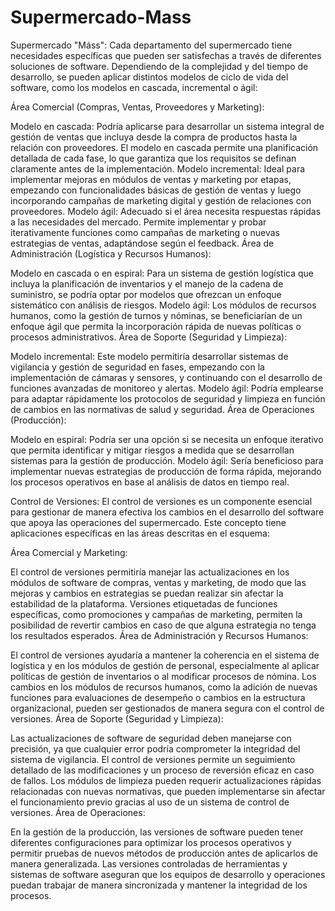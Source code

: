 # Supermercado-Mass
Supermercado "Máss":
Cada departamento del supermercado tiene necesidades específicas que pueden ser satisfechas a través de diferentes soluciones de software. Dependiendo de la complejidad y del tiempo de desarrollo, se pueden aplicar distintos modelos de ciclo de vida del software, como los modelos en cascada, incremental o ágil:

Área Comercial (Compras, Ventas, Proveedores y Marketing):

Modelo en cascada: Podría aplicarse para desarrollar un sistema integral de gestión de ventas que incluya desde la compra de productos hasta la relación con proveedores. El modelo en cascada permite una planificación detallada de cada fase, lo que garantiza que los requisitos se definan claramente antes de la implementación.
Modelo incremental: Ideal para implementar mejoras en módulos de ventas y marketing por etapas, empezando con funcionalidades básicas de gestión de ventas y luego incorporando campañas de marketing digital y gestión de relaciones con proveedores.
Modelo ágil: Adecuado si el área necesita respuestas rápidas a las necesidades del mercado. Permite implementar y probar iterativamente funciones como campañas de marketing o nuevas estrategias de ventas, adaptándose según el feedback.
Área de Administración (Logística y Recursos Humanos):

Modelo en cascada o en espiral: Para un sistema de gestión logística que incluya la planificación de inventarios y el manejo de la cadena de suministro, se podría optar por modelos que ofrezcan un enfoque sistemático con análisis de riesgos.
Modelo ágil: Los módulos de recursos humanos, como la gestión de turnos y nóminas, se beneficiarían de un enfoque ágil que permita la incorporación rápida de nuevas políticas o procesos administrativos.
Área de Soporte (Seguridad y Limpieza):

Modelo incremental: Este modelo permitiría desarrollar sistemas de vigilancia y gestión de seguridad en fases, empezando con la implementación de cámaras y sensores, y continuando con el desarrollo de funciones avanzadas de monitoreo y alertas.
Modelo ágil: Podría emplearse para adaptar rápidamente los protocolos de seguridad y limpieza en función de cambios en las normativas de salud y seguridad.
Área de Operaciones (Producción):

Modelo en espiral: Podría ser una opción si se necesita un enfoque iterativo que permita identificar y mitigar riesgos a medida que se desarrollan sistemas para la gestión de producción.
Modelo ágil: Sería beneficioso para implementar nuevas estrategias de producción de forma rápida, mejorando los procesos operativos en base al análisis de datos en tiempo real.

Control de Versiones:
El control de versiones es un componente esencial para gestionar de manera efectiva los cambios en el desarrollo del software que apoya las operaciones del supermercado. Este concepto tiene aplicaciones específicas en las áreas descritas en el esquema:

Área Comercial y Marketing:

El control de versiones permitiría manejar las actualizaciones en los módulos de software de compras, ventas y marketing, de modo que las mejoras y cambios en estrategias se puedan realizar sin afectar la estabilidad de la plataforma.
Versiones etiquetadas de funciones específicas, como promociones y campañas de marketing, permiten la posibilidad de revertir cambios en caso de que alguna estrategia no tenga los resultados esperados.
Área de Administración y Recursos Humanos:

El control de versiones ayudaría a mantener la coherencia en el sistema de logística y en los módulos de gestión de personal, especialmente al aplicar políticas de gestión de inventarios o al modificar procesos de nómina.
Los cambios en los módulos de recursos humanos, como la adición de nuevas funciones para evaluaciones de desempeño o cambios en la estructura organizacional, pueden ser gestionados de manera segura con el control de versiones.
Área de Soporte (Seguridad y Limpieza):

Las actualizaciones de software de seguridad deben manejarse con precisión, ya que cualquier error podría comprometer la integridad del sistema de vigilancia. El control de versiones permite un seguimiento detallado de las modificaciones y un proceso de reversión eficaz en caso de fallos.
Los módulos de limpieza pueden requerir actualizaciones rápidas relacionadas con nuevas normativas, que pueden implementarse sin afectar el funcionamiento previo gracias al uso de un sistema de control de versiones.
Área de Operaciones:

En la gestión de la producción, las versiones de software pueden tener diferentes configuraciones para optimizar los procesos operativos y permitir pruebas de nuevos métodos de producción antes de aplicarlos de manera generalizada.
Las versiones controladas de herramientas y sistemas de software aseguran que los equipos de desarrollo y operaciones puedan trabajar de manera sincronizada y mantener la integridad de los procesos.
